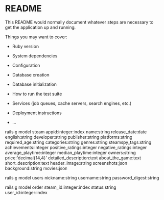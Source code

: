 # README

This README would normally document whatever steps are necessary to get the
application up and running.

Things you may want to cover:

* Ruby version

* System dependencies

* Configuration

* Database creation

* Database initialization

* How to run the test suite

* Services (job queues, cache servers, search engines, etc.)

* Deployment instructions

* ...

rails g model steam appid:integer:index name:string release_date:date english:string developer:string publisher:string platforms:string required_age:string categories:string genres:string steamspy_tags:string achievements:integer positive_ratings:integer negative_ratings:integer average_playtime:integer median_playtime:integer owners:string price:'decimal{14,4}' detailed_description:text about_the_game:text short_description:text header_image:string screenshots:json background:string movies:json

rails g model users nickname:string username:string password_digest:string

rails g model order steam_id:integer:index status:string user_id:integer:index
